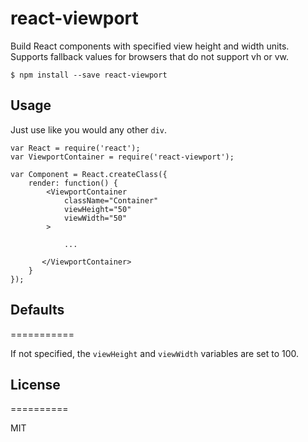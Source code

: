 react-viewport
==============

Build React components with specified view height and width units.  Supports fallback values for browsers that do not support vh or vw.

```
$ npm install --save react-viewport
```

## Usage

Just use like you would any other `div`.

```
var React = require('react');
var ViewportContainer = require('react-viewport');

var Component = React.createClass({
    render: function() {
        <ViewportContainer
            className="Container"
            viewHeight="50"
            viewWidth="50"
        >

            ...

       </ViewportContainer>
    }
});

```

## Defaults
===========

If not specified, the `viewHeight` and `viewWidth` variables are set to 100.


## License
==========

MIT
